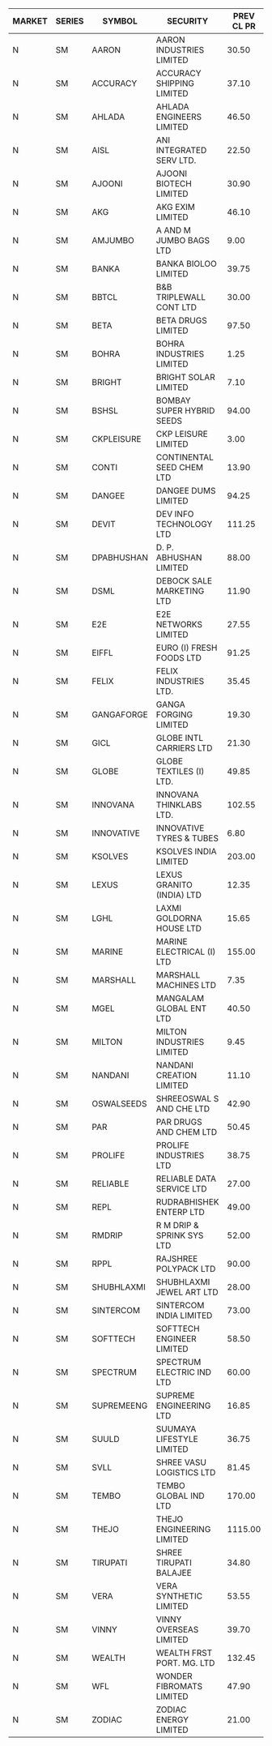 


| MARKET | SERIES | SYMBOL | SECURITY | PREV CL PR | OPEN PRICE | HIGH PRICE | LOW PRICE | CLOSE PRICE | NET TRDVAL | NET TRDQTY | CORP IND | HI 52 WK | LO 52 WK |
| ----- | ----- | ----- | ----- | ----- | ----- | ----- | ----- | ----- | ----- | ----- | ----- | ----- | ----- |
| N | SM | AARON | AARON INDUSTRIES LIMITED | 30.50 | 29.00 | 30.30 | 29.00 | 29.65 | 556290.00 | 18900 |  | 58.00 | 27.50 |
| N | SM | ACCURACY | ACCURACY SHIPPING LIMITED | 37.10 | 38.25 | 38.40 | 37.75 | 38.35 | 305520.00 | 8000 |  | 42.60 | 12.35 |
| N | SM | AHLADA | AHLADA ENGINEERS LIMITED | 46.50 | 47.00 | 47.00 | 47.00 | 47.00 | 47000.00 | 1000 |  | 69.95 | 36.30 |
| N | SM | AISL | ANI INTEGRATED SERV LTD. | 22.50 | 21.90 | 21.90 | 21.90 | 21.90 | 26280.00 | 1200 |  | 33.10 | 14.30 |
| N | SM | AJOONI | AJOONI BIOTECH LIMITED | 30.90 | 30.95 | 30.95 | 30.25 | 30.25 | 613000.00 | 20000 |  | 36.50 | 6.35 |
| N | SM | AKG | AKG EXIM LIMITED | 46.10 | 46.75 | 46.75 | 46.75 | 46.75 | 935000.00 | 20000 |  | 54.80 | 30.00 |
| N | SM | AMJUMBO | A AND M JUMBO BAGS LTD | 9.00 | 9.45 | 9.45 | 9.45 | 9.45 | 1058400.00 | 112000 |  | 14.70 | 5.85 |
| N | SM | BANKA | BANKA BIOLOO LIMITED | 39.75 | 37.80 | 37.80 | 37.80 | 37.80 | 113400.00 | 3000 |  | 108.95 | 37.80 |
| N | SM | BBTCL | B&B TRIPLEWALL CONT LTD | 30.00 | 32.00 | 32.00 | 32.00 | 32.00 | 96000.00 | 3000 |  | 42.00 | 27.20 |
| N | SM | BETA | BETA DRUGS LIMITED | 97.50 | 103.75 | 103.75 | 100.50 | 101.75 | 567640.00 | 5600 |  | 108.00 | 37.00 |
| N | SM | BOHRA | BOHRA INDUSTRIES LIMITED | 1.25 | 1.20 | 1.20 | 1.20 | 1.20 | 2400.00 | 2000 |  | 3.50 | .35 |
| N | SM | BRIGHT | BRIGHT SOLAR LIMITED | 7.10 | 6.75 | 7.45 | 6.75 | 7.45 | 62850.00 | 9000 |  | 19.90 | 4.70 |
| N | SM | BSHSL | BOMBAY SUPER HYBRID SEEDS | 94.00 | 92.00 | 92.00 | 92.00 | 92.00 | 147200.00 | 1600 |  | 134.05 | 85.70 |
| N | SM | CKPLEISURE | CKP LEISURE LIMITED | 3.00 | 3.10 | 3.15 | 3.10 | 3.15 | 50000.00 | 16000 |  | 7.55 | 3.00 |
| N | SM | CONTI | CONTINENTAL SEED CHEM LTD | 13.90 | 13.25 | 13.25 | 13.25 | 13.25 | 176649.00 | 13332 |  | 102.20 | 5.55 |
| N | SM | DANGEE | DANGEE DUMS LIMITED | 94.25 | 94.00 | 94.00 | 94.00 | 94.00 | 75200.00 | 800 |  | 145.00 | 71.00 |
| N | SM | DEVIT | DEV INFO TECHNOLOGY LTD | 111.25 | 111.25 | 111.25 | 111.25 | 111.25 | 166875.00 | 1500 |  | 120.00 | 57.00 |
| N | SM | DPABHUSHAN | D. P. ABHUSHAN LIMITED | 88.00 | 90.25 | 90.25 | 87.10 | 88.90 | 3205600.00 | 36000 |  | 93.00 | 37.50 |
| N | SM | DSML | DEBOCK SALE MARKETING LTD | 11.90 | 11.35 | 11.45 | 11.35 | 11.45 | 136800.00 | 12000 |  | 13.75 | 3.50 |
| N | SM | E2E | E2E NETWORKS LIMITED | 27.55 | 28.90 | 28.90 | 26.20 | 27.65 | 739200.00 | 26000 |  | 34.40 | 13.30 |
| N | SM | EIFFL | EURO (I) FRESH FOODS LTD | 91.25 | 91.50 | 92.00 | 91.50 | 92.00 | 146800.00 | 1600 |  | 131.00 | 71.00 |
| N | SM | FELIX | FELIX INDUSTRIES LTD. | 35.45 | 36.50 | 37.20 | 36.50 | 36.85 | 294800.00 | 8000 |  | 37.20 | 10.80 |
| N | SM | GANGAFORGE | GANGA FORGING LIMITED | 19.30 | 19.30 | 19.60 | 19.30 | 19.50 | 816000.00 | 42000 |  | 19.60 | 8.70 |
| N | SM | GICL | GLOBE INTL CARRIERS LTD | 21.30 | 22.25 | 22.25 | 22.25 | 22.25 | 267000.00 | 12000 |  | 23.80 | 14.20 |
| N | SM | GLOBE | GLOBE TEXTILES (I) LTD. | 49.85 | 50.00 | 50.00 | 49.85 | 50.00 | 699400.00 | 14000 |  | 60.25 | 18.00 |
| N | SM | INNOVANA | INNOVANA THINKLABS LTD. | 102.55 | 97.50 | 97.50 | 97.50 | 97.50 | 97500.00 | 1000 |  | 326.40 | 73.05 |
| N | SM | INNOVATIVE | INNOVATIVE TYRES & TUBES | 6.80 | 6.55 | 6.55 | 6.55 | 6.55 | 19650.00 | 3000 |  | 15.45 | 5.40 |
| N | SM | KSOLVES | KSOLVES INDIA LIMITED | 203.00 | 212.00 | 212.00 | 212.00 | 212.00 | 254400.00 | 1200 |  | 260.00 | 102.05 |
| N | SM | LEXUS | LEXUS GRANITO (INDIA) LTD | 12.35 | 12.35 | 12.35 | 12.35 | 12.35 | 12350.00 | 1000 |  | 17.35 | 4.55 |
| N | SM | LGHL | LAXMI GOLDORNA HOUSE LTD | 15.65 | 15.40 | 15.40 | 15.40 | 15.40 | 123200.00 | 8000 |  | 16.10 | 14.95 |
| N | SM | MARINE | MARINE ELECTRICAL (I) LTD | 155.00 | 155.00 | 160.00 | 155.00 | 160.00 | 1899900.00 | 12000 |  | 161.00 | 78.00 |
| N | SM | MARSHALL | MARSHALL MACHINES LTD | 7.35 | 7.35 | 7.35 | 7.25 | 7.25 | 43800.00 | 6000 |  | 24.00 | 4.85 |
| N | SM | MGEL | MANGALAM GLOBAL ENT LTD | 40.50 | 40.50 | 40.50 | 40.50 | 40.50 | 243000.00 | 6000 |  | 65.10 | 39.00 |
| N | SM | MILTON | MILTON INDUSTRIES LIMITED | 9.45 | 9.70 | 9.70 | 9.70 | 9.70 | 42680.00 | 4400 |  | 16.35 | 7.00 |
| N | SM | NANDANI | NANDANI CREATION LIMITED | 11.10 | 11.65 | 11.65 | 11.65 | 11.65 | 58250.00 | 5000 |  | 11.65 | 5.50 |
| N | SM | OSWALSEEDS | SHREEOSWAL S AND CHE LTD | 42.90 | 41.05 | 42.00 | 40.80 | 40.80 | 495400.00 | 12000 |  | 50.00 | 21.80 |
| N | SM | PAR | PAR DRUGS AND CHEM LTD | 50.45 | 50.20 | 50.50 | 50.20 | 50.50 | 402900.00 | 8000 |  | 52.75 | 26.20 |
| N | SM | PROLIFE | PROLIFE INDUSTRIES LTD | 38.75 | 37.00 | 39.95 | 37.00 | 39.95 | 230850.00 | 6000 |  | 39.95 | 25.55 |
| N | SM | RELIABLE | RELIABLE DATA SERVICE LTD | 27.00 | 25.70 | 25.70 | 25.70 | 25.70 | 61680.00 | 2400 |  | 36.40 | 19.95 |
| N | SM | REPL | RUDRABHISHEK ENTERP LTD | 49.00 | 50.35 | 51.00 | 50.35 | 51.00 | 759750.00 | 15000 |  | 53.00 | 20.60 |
| N | SM | RMDRIP | R M DRIP & SPRINK SYS LTD | 52.00 | 50.95 | 51.00 | 49.90 | 51.00 | 6590200.00 | 130000 |  | 63.00 | 14.50 |
| N | SM | RPPL | RAJSHREE POLYPACK LTD | 90.00 | 90.00 | 90.00 | 90.00 | 90.00 | 630000.00 | 7000 |  | 101.80 | 47.75 |
| N | SM | SHUBHLAXMI | SHUBHLAXMI JEWEL ART LTD | 28.00 | 29.30 | 29.40 | 28.00 | 28.00 | 116000.00 | 4000 |  | 172.00 | 16.30 |
| N | SM | SINTERCOM | SINTERCOM INDIA LIMITED | 73.00 | 73.00 | 73.00 | 73.00 | 73.00 | 146000.00 | 2000 |  | 82.65 | 35.55 |
| N | SM | SOFTTECH | SOFTTECH ENGINEER LIMITED | 58.50 | 60.80 | 61.30 | 59.50 | 60.50 | 484160.00 | 8000 |  | 76.25 | 32.45 |
| N | SM | SPECTRUM | SPECTRUM ELECTRIC IND LTD | 60.00 | 62.00 | 66.00 | 62.00 | 66.00 | 2632000.00 | 40000 |  | 69.00 | 50.00 |
| N | SM | SUPREMEENG | SUPREME ENGINEERING LTD | 16.85 | 16.80 | 16.80 | 16.80 | 16.80 | 67200.00 | 4000 |  | 30.00 | 13.20 |
| N | SM | SUULD | SUUMAYA LIFESTYLE LIMITED | 36.75 | 36.80 | 38.55 | 36.80 | 37.15 | 3008400.00 | 80000 |  | 41.00 | 17.55 |
| N | SM | SVLL | SHREE VASU LOGISTICS LTD | 81.45 | 81.40 | 81.40 | 81.40 | 81.40 | 81400.00 | 1000 |  | 116.30 | 70.00 |
| N | SM | TEMBO | TEMBO GLOBAL IND LTD | 170.00 | 170.00 | 170.00 | 170.00 | 170.00 | 1020000.00 | 6000 |  | 177.00 | 115.00 |
| N | SM | THEJO | THEJO ENGINEERING LIMITED | 1115.00 | 1111.00 | 1111.00 | 1100.00 | 1100.00 | 7702220.00 | 7000 |  | 1155.00 | 350.55 |
| N | SM | TIRUPATI | SHREE TIRUPATI BALAJEE | 34.80 | 33.10 | 33.10 | 33.10 | 33.10 | 99300.00 | 3000 |  | 45.00 | 22.40 |
| N | SM | VERA | VERA SYNTHETIC LIMITED | 53.55 | 50.90 | 50.90 | 50.90 | 50.90 | 76350.00 | 1500 |  | 150.00 | 50.90 |
| N | SM | VINNY | VINNY OVERSEAS LIMITED | 39.70 | 40.00 | 40.00 | 40.00 | 40.00 | 240000.00 | 6000 |  | 43.00 | 32.90 |
| N | SM | WEALTH | WEALTH FRST PORT. MG. LTD | 132.45 | 139.00 | 139.00 | 139.00 | 139.00 | 834000.00 | 6000 |  | 147.00 | 90.00 |
| N | SM | WFL | WONDER FIBROMATS LIMITED | 47.90 | 45.55 | 45.55 | 45.55 | 45.55 | 145760.00 | 3200 |  | 100.00 | 45.55 |
| N | SM | ZODIAC | ZODIAC ENERGY LIMITED | 21.00 | 21.05 | 21.05 | 21.05 | 21.05 | 42100.00 | 2000 |  | 27.50 | 11.25 |



